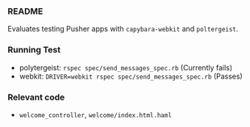 ### README

Evaluates testing Pusher apps with `capybara-webkit` and `poltergeist`.


### Running Test

* polytergeist: `rspec spec/send_messages_spec.rb` (Currently fails)
* webkit: `DRIVER=webkit rspec spec/send_messages_spec.rb` (Passes)

### Relevant code

* `welcome_controller`, `welcome/index.html.haml`
